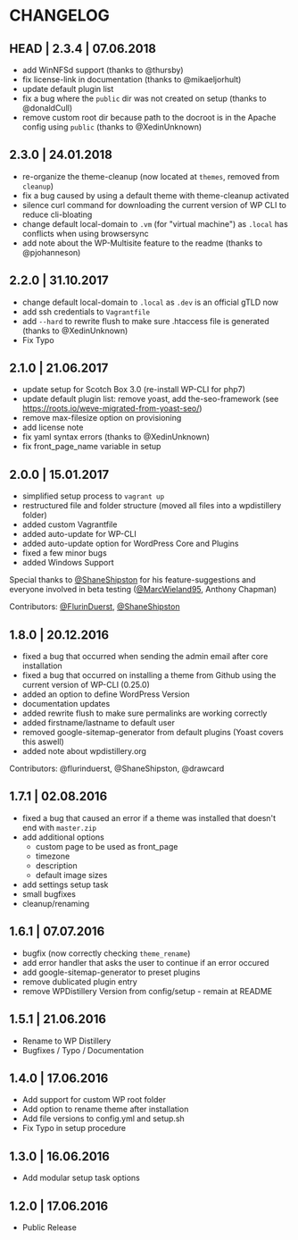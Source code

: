 
# CHANGELOG

## HEAD | 2.3.4 | 07.06.2018
* add WinNFSd support (thanks to @thursby)
* fix license-link in documentation (thanks to @mikaeljorhult)
* update default plugin list
* fix a bug where the `public` dir was not created on setup (thanks to @donaldCull)
* remove custom root dir because path to the docroot is in the Apache config using `public` (thanks to @XedinUnknown)

## 2.3.0 | 24.01.2018
* re-organize the theme-cleanup (now located at `themes`, removed from `cleanup`)
* fix a bug caused by using a default theme with theme-cleanup activated
* silence curl command for downloading the current version of WP CLI to reduce cli-bloating
* change default local-domain to `.vm` (for "virtual machine") as `.local` has conflicts when using browsersync
* add note about the WP-Multisite feature to the readme (thanks to @pjohanneson)

## 2.2.0 | 31.10.2017
* change default local-domain to `.local` as `.dev` is an official gTLD now
* add ssh credentials to `Vagrantfile`
* add `--hard` to rewrite flush to make sure .htaccess file is generated (thanks to @XedinUnknown)
* Fix Typo

## 2.1.0 | 21.06.2017
* update setup for Scotch Box 3.0 (re-install WP-CLI for php7)
* update default plugin list: remove yoast, add the-seo-framework (see https://roots.io/weve-migrated-from-yoast-seo/)
* remove max-filesize option on provisioning
* add license note
* fix yaml syntax errors (thanks to @XedinUnknown)
* fix front_page_name variable in setup

## 2.0.0 | 15.01.2017
* simplified setup process to `vagrant up`
* restructured file and folder structure (moved all files into a wpdistillery folder)
* added custom Vagrantfile
* added auto-update for WP-CLI
* added auto-update option for WordPress Core and Plugins
* fixed a few minor bugs
* added Windows Support

Special thanks to [@ShaneShipston](https://github.com/ShaneShipston) for his feature-suggestions and everyone involved in beta testing ([@MarcWieland95](https://github.com/marcwieland95), Anthony Chapman)

Contributors: [@FlurinDuerst](https://github.com/flurinduerst), [@ShaneShipston](https://github.com/ShaneShipston)

## 1.8.0 | 20.12.2016
* fixed a bug that occurred when sending the admin email after core installation
* fixed a bug that occurred on installing a theme from Github using the current version of WP-CLI (0.25.0)
* added an option to define WordPress Version
* documentation updates
* added rewrite flush to make sure permalinks are working correctly
* added firstname/lastname to default user
* removed google-sitemap-generator from default plugins (Yoast covers this aswell)
* added note about wpdistillery.org

Contributors: @flurinduerst, @ShaneShipston, @drawcard

## 1.7.1 | 02.08.2016
* fixed a bug that caused an error if a theme was installed that doesn't end with `master.zip`
* add additional options
  * custom page to be used as front_page
  * timezone
  * description
  * default image sizes
* add settings setup task
* small bugfixes
* cleanup/renaming

## 1.6.1 | 07.07.2016
* bugfix (now correctly checking `theme_rename`)
* add error handler that asks the user to continue if an error occured
* add google-sitemap-generator to preset plugins
* remove dublicated plugin entry
* remove WPDistillery Version from config/setup - remain at README

## 1.5.1 | 21.06.2016
* Rename to WP Distillery
* Bugfixes / Typo / Documentation

## 1.4.0 | 17.06.2016
* Add support for custom WP root folder
* Add option to rename theme after installation
* Add file versions to config.yml and setup.sh
* Fix Typo in setup procedure


## 1.3.0 | 16.06.2016
* Add modular setup task options

## 1.2.0 | 17.06.2016
* Public Release
